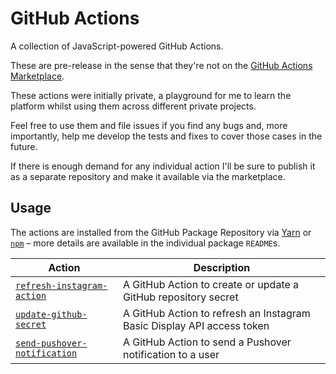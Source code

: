 # GitHub Actions

A collection of JavaScript-powered GitHub Actions.

These are pre-release in the sense that they're not on the
[GitHub Actions Marketplace](https://github.com/marketplace).

These actions were initially private, a playground for me to learn the platform
whilst using them across different private projects.

Feel free to use them and file issues if you find any bugs and, more
importantly, help me develop the tests and fixes to cover those cases in the
future.

If there is enough demand for any individual action I'll be sure to publish it
as a separate repository and make it available via the marketplace.

## Usage

The actions are installed from the GitHub Package Repository via
[Yarn](https://yarnpkg.com/) or [`npm`](https://www.npmjs.com/) – more details
are available in the individual package `README`s.

| Action                                                                | Description                                                            |
| --------------------------------------------------------------------- | ---------------------------------------------------------------------- |
| [`refresh-instagram-action`](/packages/refresh-instagram-token/)      | A GitHub Action to create or update a GitHub repository secret         |
| [`update-github-secret`](/packages/update-github-secret/)             | A GitHub Action to refresh an Instagram Basic Display API access token |
| [`send-pushover-notification`](/packages/send-pushover-notification/) | A GitHub Action to send a Pushover notification to a user              |
